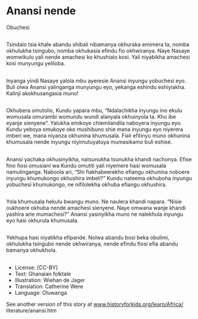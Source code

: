 # Anansi nende
Obuchesi

##
Tsindalo tsia khale abandu
shibali nibamanya okhuraka
emimera ta, nomba okhulukha
tsingubo, nomba okhukasia
efindu fio okhwiranya.
Naye Nasaye womwikulu yali
nende amachesi ko khushialo
kosi.
Yali niyabikha amachesi kosi
munyungu yeliloba.


##
Inyanga yindi Nasaye yalola
mbu ayeresie Anansi inyungu
yobuchesi eyo.
Buli olwa Anansi yalinganga
munyungu eyo, yekanga
eshindu eshiyiakha.
Kalinji akokhusangasia muno!


##
Okhubera omutolio, Kundu
yapara mbu, “Ndalachikha
inyungu ino ekulu womusala
omurambi womundu wundi
alanyala okhuinyola ta. Kho ibe
eyanje sienyene”.
Yalukha emikoye chiemilandila
naboyera inyungu eyo. Kundu
yeboya omukoye oko
mushibuno shie mana inyungu
eyo niyerera imberi we, mana
niyanza okhunina khumusala.
Fiali efitinyu muno okhunina
khumusala nende inyungu
niyimutuyatuya mumasikamo
buli eshise.

##
Anansi yachaka okhusinyikha,
natsunukha tsunukha khandi
nachonya.
Efise fino fiosi omusiani wa
Kundu omutiti yali niyemere
hasi womusala namulinganga.
Naboola ari, “Shi
fiakhabeerekho efiangu
okhunina noboere inyungu
khumukongo okhushira imbeli?”
Kundu nateema okhuboha
inyungu yobuchesi
khumukongo, ne nifilolekha
okhuba efiangu okhushira.

##
Yola khumusala hekulu bwangu
muno.
Ne naulera khandi napara.
“Nisie oukhoere okhuba nende
amachesi sienyene. Naye
omwana wanje khandi yashira
arie mumachesi?”
Anansi yasinyikha muno ne
nalekhula inyungu eyo hasi
okhurula khumusala.


##
Yekhupa hasi niyatikha
efipande.
Nolwa abandu bosi beka
obulimi, okhulukha tsingubo
nende okhwiranya, nende
efindu fiosi efia abandu
bamanya okhukhola.


##
* License: [CC-BY]
* Text: Ghanaian folktale
* Illustration: Wiehan de Jager
* Translation: Catherine Were
* Language: Oluwanga

See another version of this story at
www.historyforkids.org/learn/Africa/
literature/anansi.htm
